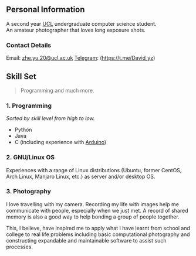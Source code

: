 ## Personal Information
A second year [UCL](https://ucl.ac.uk) undergraduate computer science student.  
An amateur photographer that loves long exposure shots.  

### Contact Details
Email: [zhe.yu.20@ucl.ac.uk](mailto:zhe.yu.20@ucl.ac.uk)
[Telegram](https://telegram.org): (https://t.me/David_yz)

## Skill Set
> Programming and much more.

### 1. Programming

_Sorted by skill level from high to low._

  * Python
  * Java
  * C (including experience with [Arduino](https://www.arduino.cc))

### 2. GNU/Linux OS

Experiences with a range of Linux distributions (Ubuntu, former CentOS, Arch
Linux, Manjaro Linux, etc.) as server and/or desktop OS.

### 3. Photography

I love travelling with my camera. Recording my life with images help me
communicate with people, especially when we just met. A record of shared memory 
is also a good way to help bonding a group of people together.

This, I believe, have inspired me to apply what I have learnt from school and
college to real life problems including basic computational photography and 
constructing expandable and maintainable software to assist such processes.


